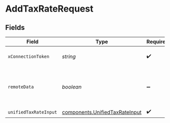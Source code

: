 # AddTaxRateRequest


## Fields

| Field                                                                            | Type                                                                             | Required                                                                         | Description                                                                      |
| -------------------------------------------------------------------------------- | -------------------------------------------------------------------------------- | -------------------------------------------------------------------------------- | -------------------------------------------------------------------------------- |
| `xConnectionToken`                                                               | *string*                                                                         | :heavy_check_mark:                                                               | The connection token                                                             |
| `remoteData`                                                                     | *boolean*                                                                        | :heavy_minus_sign:                                                               | Set to true to include data from the original Accounting software.               |
| `unifiedTaxRateInput`                                                            | [components.UnifiedTaxRateInput](../../models/components/unifiedtaxrateinput.md) | :heavy_check_mark:                                                               | N/A                                                                              |